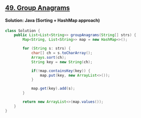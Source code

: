 ## [49. Group Anagrams](https://leetcode.com/problems/group-anagrams/description/)

#### Solution: Java (Sorting + HashMap approach)
```java
class Solution {
    public List<List<String>> groupAnagrams(String[] strs) {
        Map<String, List<String>> map = new HashMap<>();

        for (String s: strs) {
            char[] ch = s.toCharArray();
            Arrays.sort(ch);
            String key = new String(ch);

            if(!map.containsKey(key)) {
                map.put(key, new ArrayList<>());
            }

            map.get(key).add(s);
        }

        return new ArrayList<>(map.values());
    }
}
```